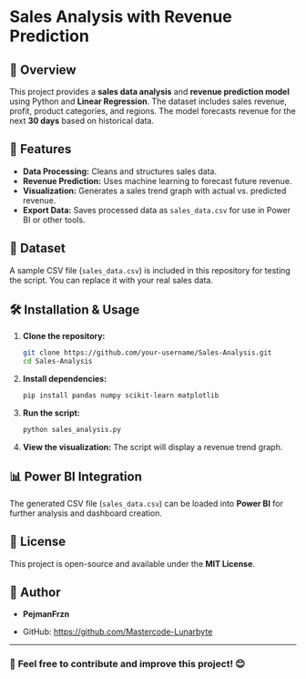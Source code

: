# Sales Analysis with Revenue Prediction

## 📌 Overview
This project provides a **sales data analysis** and **revenue prediction model** using Python and **Linear Regression**. The dataset includes sales revenue, profit, product categories, and regions. The model forecasts revenue for the next **30 days** based on historical data.

## 🚀 Features
- **Data Processing:** Cleans and structures sales data.
- **Revenue Prediction:** Uses machine learning to forecast future revenue.
- **Visualization:** Generates a sales trend graph with actual vs. predicted revenue.
- **Export Data:** Saves processed data as `sales_data.csv` for use in Power BI or other tools.

## 📂 Dataset
A sample CSV file (`sales_data.csv`) is included in this repository for testing the script. You can replace it with your real sales data.

## 🛠️ Installation & Usage
1. **Clone the repository:**
   ```bash
   git clone https://github.com/your-username/Sales-Analysis.git
   cd Sales-Analysis
   ```
2. **Install dependencies:**
   ```bash
   pip install pandas numpy scikit-learn matplotlib
   ```
3. **Run the script:**
   ```bash
   python sales_analysis.py
   ```
4. **View the visualization:** The script will display a revenue trend graph.

## 📊 Power BI Integration
The generated CSV file (`sales_data.csv`) can be loaded into **Power BI** for further analysis and dashboard creation.

## 📜 License
This project is open-source and available under the **MIT License**.

## 👤 Author
- **PejmanFrzn**  
  
- GitHub: https://github.com/Mastercode-Lunarbyte

---
### 🔗 **Feel free to contribute and improve this project!** 😊

